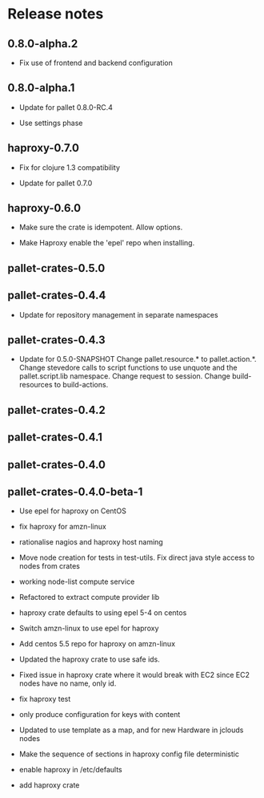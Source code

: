 # Release notes

## 0.8.0-alpha.2

- Fix use of frontend and backend configuration

## 0.8.0-alpha.1

- Update for pallet 0.8.0-RC.4

- Use settings phase

## haproxy-0.7.0

- Fix for clojure 1.3 compatibility

- Update for pallet 0.7.0

## haproxy-0.6.0

- Make sure the crate is idempotent. Allow options.

- Make Haproxy enable the 'epel' repo when installing.

## pallet-crates-0.5.0

## pallet-crates-0.4.4

- Update for repository management in separate namespaces

## pallet-crates-0.4.3

- Update for 0.5.0-SNAPSHOT
  Change pallet.resource.* to pallet.action.*. Change stevedore calls to
  script functions to use unquote and the pallet.script.lib namespace.
  Change request to session.  Change build-resources to build-actions.


## pallet-crates-0.4.2


## pallet-crates-0.4.1


## pallet-crates-0.4.0


## pallet-crates-0.4.0-beta-1

- Use epel for haproxy on CentOS

- fix haproxy for amzn-linux

- rationalise nagios and haproxy host naming

- Move node creation for tests in test-utils. Fix direct java style access to
  nodes from crates

- working node-list compute service

- Refactored to extract compute provider lib

- haproxy crate defaults to using epel 5-4 on centos

- Switch amzn-linux to use epel for haproxy

- Add centos 5.5 repo for haproxy on amzn-linux

- Updated the haproxy crate to use safe ids.

- Fixed issue in haproxy crate where it would break with EC2 since EC2 nodes
  have no name, only id.

- fix haproxy test

- only produce configuration for keys with content

- Updated to use template as a map, and for new Hardware in jclouds nodes

- Make the sequence of sections in haproxy config file deterministic

- enable haproxy in /etc/defaults

- add haproxy crate
